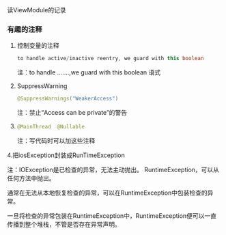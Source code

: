 读ViewModule的记录

### 有趣的注释

1. 控制变量的注释

   ```java
   to handle active/inactive reentry, we guard with this boolean
   ```

   注：to handle .......,we guard with this boolean  语式

2. SuppressWarning

   ```java
   @SuppressWarnings("WeakerAccess")
   ```

   注：禁止“Access can be private”的警告

3. ```java
   @MainThread  @Nullable
   ```

   注：写代码时可以加这些注释

4.把iosException封装成RunTimeException

注：IOException是已检查的异常，无法主动抛出。 RuntimeException，可以从任何方法中抛出。

通常在无法从本地恢复检查的异常，可以在RuntimeException中包装检查的异常。

一旦将检查的异常包装在RuntimeException中，RuntimeException便可以一直传播到整个堆栈，不管是否存在异常声明。
